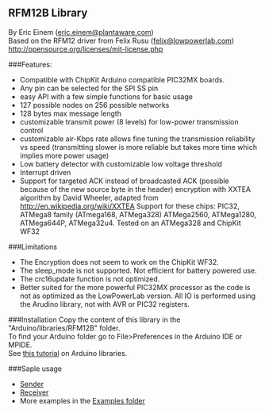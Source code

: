 RFM12B Library
----------------
By Eric Einem (eric.einem@plantaware.com)
<br/>
Based on the RFM12 driver from Felix Rusu (felix@lowpowerlab.com)
<br/>
http://opensource.org/licenses/mit-license.php

###Features:
- Compatible with ChipKit Arduino compatible PIC32MX boards.
- Any pin can be selected for the SPI SS pin
- easy API with a few simple functions for basic usage
- 127 possible nodes on 256 possible networks
- 128 bytes max message length
- customizable transmit power (8 levels) for low-power transmission control
- customizable air-Kbps rate allows fine tuning the transmission reliability vs speed (transmitting slower is more reliable but takes more time which implies more power usage)
- Low battery detector with customizable low voltage threshold
- Interrupt driven
- Support for targeted ACK instead of broadcasted ACK (possible because of the new source byte in the header)
encryption with XXTEA algorithm by David Wheeler, adapted from http://en.wikipedia.org/wiki/XXTEA
Support for these chips: PIC32, ATMega8 family (ATmega168, ATMega328) ATMega2560, ATMega1280, ATMega644P, ATMega32u4. Tested on an ATMega328 and ChipKit WF32

###Limitations
- The Encryption does not seem to work on the ChipKit WF32.
- The sleep_mode is not supported.  Not efficient for battery powered use.
- The crc16update function is not optimized.
- Better suited for the more powerful PIC32MX processor as the code is not as optimized as the LowPowerLab version.  All IO is performed using the Arudino library, not with AVR or PIC32 registers.

###Installation
Copy the content of this library in the "Arduino/libraries/RFM12B" folder.
<br />
To find your Arduino folder go to File>Preferences in the Arduino IDE or MPIDE.
<br/>
See [this tutorial](http://learn.adafruit.com/arduino-tips-tricks-and-techniques/arduino-libraries) on Arduino libraries.

###Saple usage
- [Sender](https://github.com/LowPowerLab/RFM12B/blob/master/Examples/Send/Send.ino)
- [Receiver](https://github.com/LowPowerLab/RFM12B/blob/master/Examples/Receive/Receive.ino)
- More examples in the [Examples folder](https://github.com/LowPowerLab/RFM12B/tree/master/Examples)


